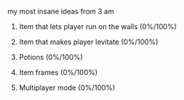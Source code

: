 my most insane ideas from 3 am

1. Item that lets player run on the walls (0%/100%)

2. Item that makes player levitate (0%/100%)

3. Potions (0%/100%)

4. Item frames (0%/100%)

5. Multiplayer mode (0%/100%)